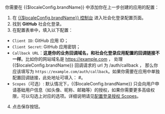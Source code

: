 <IntegrationDetailCard :title="`在 ${$localeConfig.brandName} 填入微信移动应用配置`">

你需要在 {{$localeConfig.brandName}} 中添加你在上一步创建的应用的配置：

1. 在 [{{$localeConfig.brandName}} 控制台](https://console.authing.cn) 进入社会化登录配置页面。
2. 找到 **GitHub** 社会化登录。
3. 在配置表单中，填入以下配置：

- `Client ID`: GitHub 应用 ID；
- `Client Secret`: GitHub 应用密钥；
- `Callback URL`：**这是你的业务回调域名，和社会化登录应用配置的回调链接不一样**。比如你的网站域名是 https://example.com ， 处理 {{$localeConfig.brandName}} 回调请求的 url 为 /auth/callback ， 那么你应该填写为 `https://example.com/auth/callback`。如果你需要在应用中单独配置回调链接，此处地址可填入： \#。
- `Scopes`（可选）: 默认情况下，{{$localeConfig.brandName}} 只会向用户申请基础用户信息（如头像、昵称、邮箱等）的授权，如果你需要更多高级权限，可以勾选上对应的选项。详细说明请见[配置登录授权 Scopes](social-login-scopes.md#github)。


4. 点击保存按钮。

</IntegrationDetailCard>